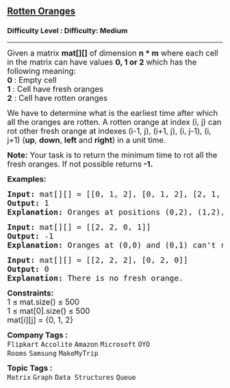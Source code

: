 <h2><a href="https://www.geeksforgeeks.org/problems/rotten-oranges2536/1?_gl=1*102pd0f*_up*MQ..*_gs*MQ..&gclid=CjwKCAjw47i_BhBTEiwAaJfPpoOYYJi2_I0XaGtMHBJ8bX2-K7BA8ikn4_WoBPsdx-dnlORg4MhpgxoClicQAvD_BwE">Rotten Oranges</a></h2><h3>Difficulty Level : Difficulty: Medium</h3><hr><div class="problems_problem_content__Xm_eO"><p><span style="font-size: 18px;">Given a matrix <strong>mat[][]</strong> of dimension <strong>n * m</strong> where each cell in the matrix can have values <strong>0, 1 or 2</strong> which has the following meaning:</span><br><span style="font-size: 18px;"><strong>0 </strong>: Empty cell </span><br><span style="font-size: 18px;"><strong>1</strong> : Cell have fresh oranges </span><br><span style="font-size: 18px;"><strong>2</strong> : Cell have rotten oranges </span></p>
<p><span style="font-size: 18px;">We have to determine what is the earliest time after which all the oranges are rotten. A rotten orange at index (i, j) can rot other fresh orange at indexes (i-1, j), (i+1, j), (i, j-1), (i, j+1) (<strong>up</strong>, <strong>down</strong>, <strong>left</strong> and <strong>right</strong>) in a unit time. </span></p>
<p><strong><span style="font-size: 18px;">Note</span></strong><span style="font-size: 18px;"><strong>:</strong> Your task is to return the minimum time to rot all the fresh oranges. If not possible returns</span><strong><span style="font-size: 18px;"> -1.</span></strong></p>
<p><span style="font-size: 18px;"><strong>Examples:</strong></span></p>
<pre><span style="font-size: 18px;"><strong>Input: </strong>mat[][] = [[0, 1, 2], [0, 1, 2], [2, 1, 1]]
<strong>Output: </strong>1
<strong>Explanation: </strong>Oranges at positions (0,2), (1,2), (2,0) will rot oranges at (0,1), (1,1), (2,2) and (2,1) in unit time.</span></pre>
<pre><span style="font-size: 18px;"><strong>Input: </strong>mat[][] = [[2, 2, 0, 1]]
<strong>Output: </strong>-1
<strong>Explanation: </strong>Oranges at (0,0) and (0,1) can't rot orange at (0,3).</span>
</pre>
<pre><span style="font-size: 18px;"><strong>Input: </strong>mat[][] = [[2, 2, 2], [0, 2, 0]]
<strong>Output: </strong>0
<strong>Explanation: </strong></span><span style="font-size: 18px;">There is no fresh orange. </span></pre>
<p><span style="font-size: 18px;"><strong>Constraints:</strong><br>1 ≤ mat.size() ≤ 500<br></span><span style="font-size: 18px;">1 ≤ mat[0].size() ≤ 500<br></span><span style="font-size: 18px;">mat[i][j] = {0, 1, 2}&nbsp;</span></p></div><p><span style=font-size:18px><strong>Company Tags : </strong><br><code>Flipkart</code>&nbsp;<code>Accolite</code>&nbsp;<code>Amazon</code>&nbsp;<code>Microsoft</code>&nbsp;<code>OYO Rooms</code>&nbsp;<code>Samsung</code>&nbsp;<code>MakeMyTrip</code>&nbsp;<br><p><span style=font-size:18px><strong>Topic Tags : </strong><br><code>Matrix</code>&nbsp;<code>Graph</code>&nbsp;<code>Data Structures</code>&nbsp;<code>Queue</code>&nbsp;